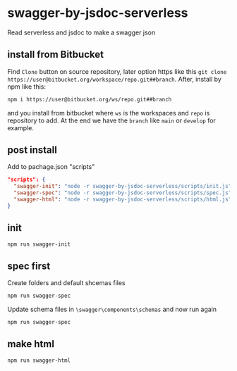 # swagger-by-jsdoc-serverless
Read serverless and jsdoc to make a swagger json

## install from Bitbucket
Find `Clone` button on source repository, later option https like this `git clone https://user@bitbucket.org/workspace/repo.git##branch`. After, install by npm like this:
```sh
npm i https://user@bitbucket.org/ws/repo.git##branch
```
and you install from bitbucket where `ws` is the workspaces and `repo` is repository to add. At the end we have the `branch` like `main` or `develop` for example. 

## post install
Add to pachage.json "scripts"
```json
"scripts": {
  "swagger-init": "node -r swagger-by-jsdoc-serverless/scripts/init.js",
  "swagger-spec": "node -r swagger-by-jsdoc-serverless/scripts/spec.js",
  "swagger-html": "node -r swagger-by-jsdoc-serverless/scripts/html.js"
}
```  

## init
```sh
npm run swagger-init
```

## spec first
Create folders and default shcemas files
```sh
npm run swagger-spec
```
Update schema files in `\swagger\components\schemas` and now run again
```sh
npm run swagger-spec
```

## make html
```sh
npm run swagger-html
```